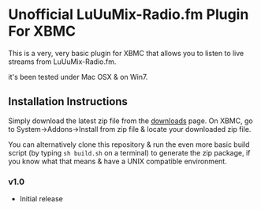 # Unofficial LuUuMix-Radio.fm Plugin For XBMC

This is a very, very basic plugin for XBMC that allows you to listen to live streams from LuUuMix-Radio.fm.  

it's been tested under Mac OSX & on Win7.

## Installation Instructions

Simply download the latest zip file from the [downloads](downloads/) page.  On XBMC, go to System->Addons->Install from zip file & locate your downloaded zip file.

You can alternatively clone this repository & run the even more basic build script (by typing `sh build.sh` on a terminal) to generate the zip package, if you know what that means & have a UNIX compatible environment.

### v1.0

* Initial release
